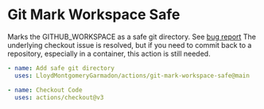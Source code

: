 # Git Mark Workspace Safe

Marks the GITHUB_WORKSPACE as a safe git directory. See [bug report](https://github.com/actions/checkout/issues/760)
The underlying checkout issue is resolved, but if you need to commit back to a repository, especially in a container, this action is still needed.

```yaml
- name: Add safe git directory
  uses: LloydMontgomeryGarmadon/actions/git-mark-workspace-safe@main

- name: Checkout Code
  uses: actions/checkout@v3
```
